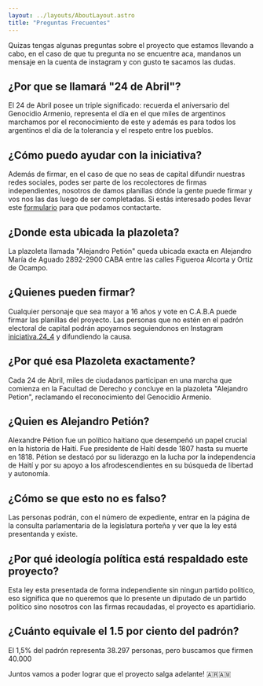 ```yaml
---
layout: ../layouts/AboutLayout.astro
title: "Preguntas Frecuentes"
---
```

Quizas tengas algunas preguntas sobre el proyecto que estamos llevando a cabo, en el caso de que tu pregunta no se encuentre aca, mandanos un mensaje en la cuenta de instagram y con gusto te sacamos las dudas.



## ¿Por que se llamará "24 de Abril"?
El 24 de Abril posee un triple significado: recuerda el aniversario del Genocidio Armenio, representa el día en el que miles de argentinos marchamos por el reconocimiento de este y además es para todos los argentinos el día de la tolerancia y el respeto entre los pueblos. 

## ¿Cómo puedo ayudar con la iniciativa?
Además de firmar, en el caso de que no seas de capital difundir nuestras redes sociales, podes ser parte de los recolectores de firmas independientes, nosotros de damos planillas dónde la gente puede firmar y vos nos las das luego de ser completadas. Si estás interesado podes llevar este [formulario](https://docs.google.com/forms/d/e/1FAIpQLSd0MqJPI56-PdvwEdA1Loza3PG49DlgKkdPtYPmxX1c-jDRIQ/viewform) para que podamos contactarte.

## ¿Donde esta ubicada la plazoleta? 
La plazoleta llamada "Alejandro Petión" queda ubicada exacta en Alejandro María de Aguado 2892-2900 CABA entre las calles Figueroa Alcorta y Ortiz de Ocampo. 

## ¿Quienes pueden firmar?
Cualquier personaje que sea mayor a 16 años y vote en C.A.B.A puede firmar las planillas del proyecto. Las personas que no estén en el padrón electoral de capital podrán apoyarnos seguiendonos en Instagram [iniciativa.24_4](https://instagram.com/iniciativa.24_4?igshid=MzRlODBiNWFlZA==) y difundiendo la causa.

## ¿Por qué esa Plazoleta exactamente?
Cada 24 de Abril, miles de ciudadanos participan en una marcha que comienza en la Facultad de Derecho y concluye en la plazoleta "Alejandro Petion", reclamando el reconocimiento del Genocidio Armenio.
 
## ¿Quien es Alejandro Petión?
Alexandre Pétion fue un político haitiano que desempeñó un papel crucial en la historia de Haití. Fue presidente de Haití desde 1807 hasta su muerte en 1818. Pétion se destacó por su liderazgo en la lucha por la independencia de Haití y por su apoyo a los afrodescendientes en su búsqueda de libertad y autonomía.


## ¿Cómo se que esto no es falso?
Las personas podrán, con el número de expediente, entrar en la página de la consulta parlamentaria de la legislatura porteña y ver que la ley está presentanda y existe.

## ¿Por qué ideología política está respaldado este proyecto? 
Esta ley esta presentada de forma independiente sin ningun partido politico, eso significa que no queremos que lo presente un diputado de un partido politico sino nosotros con las firmas recaudadas, el proyecto es apartidiario.



## ¿Cuánto equivale el 1.5 por ciento del padrón?
El 1,5% del padrón representa 38.297 personas, pero buscamos que firmen 40.000

Juntos vamos a poder lograr que el proyecto salga adelante! 🇦🇷🇦🇲